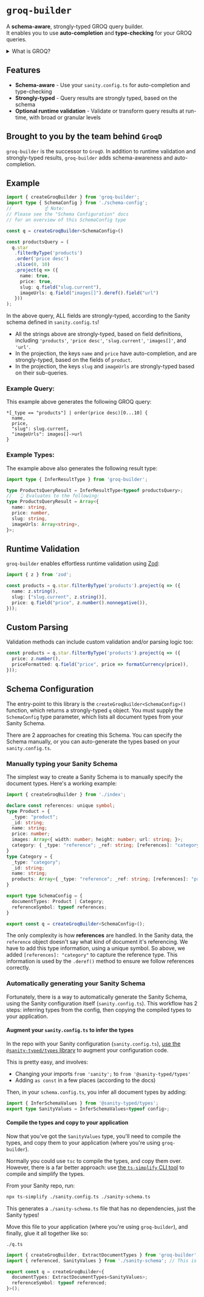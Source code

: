 # `groq-builder`

A **schema-aware**, strongly-typed GROQ query builder.  
It enables you to use **auto-completion** and **type-checking** for your GROQ queries.

<details>
<summary>What is GROQ?</summary>

[GROQ is Sanity's open-source query language.](https://www.sanity.io/docs/groq)

> "It's a powerful and intuitive language that's easy to learn. With GROQ you can describe exactly what information your application needs, join information from several sets of documents, and stitch together a very specific response with only the exact fields you need."

</details>

## Features

- **Schema-aware** - Use your `sanity.config.ts` for auto-completion and type-checking
- **Strongly-typed** - Query results are strongly typed, based on the schema
- **Optional runtime validation** - Validate or transform query results at run-time, with broad or granular levels

## Brought to you by the team behind `GroqD`

`groq-builder` is the successor to `GroqD`.  In addition to runtime validation and strongly-typed results, `groq-builder` adds schema-awareness and auto-completion.

## Example

```ts
import { createGroqBuilder } from 'groq-builder';
import type { SchemaConfig } from './schema-config';
//            ☝️ Note:
// Please see the "Schema Configuration" docs 
// for an overview of this SchemaConfig type 

const q = createGroqBuilder<SchemaConfig>()

const productsQuery = (
  q.star
   .filterByType('products')
   .order('price desc')
   .slice(0, 10)
   .project(q => ({
     name: true,
     price: true,
     slug: q.field("slug.current"),
     imageUrls: q.field("images[]").deref().field("url")
   }))
);
```
In the above query, ALL fields are strongly-typed, according to the Sanity schema defined in `sanity.config.ts`!  

- All the strings above are strongly-typed, based on field definitions, including `'products'`, `'price desc'`, `'slug.current'`, `'images[]'`, and `'url'`.
- In the projection, the keys `name` and `price` have auto-completion, and are strongly-typed, based on the fields of `product`.
- In the projection, the keys `slug` and `imageUrls` are strongly-typed based on their sub-queries.

### Example Query:

This example above generates the following GROQ query:
```groq
*[_type == "products"] | order(price desc)[0...10] {
  name,
  price,
  "slug": slug.current,
  "imageUrls": images[]->url
}
```


### Example Types:

The example above also generates the following result type:

```ts
import type { InferResultType } from 'groq-builder';

type ProductsQueryResult = InferResultType<typeof productsQuery>;
//   👆 Evaluates to the following:
type ProductsQueryResult = Array<{
  name: string,
  price: number,
  slug: string,
  imageUrls: Array<string>,
}>;
```

## Runtime Validation

`groq-builder` enables effortless runtime validation using [Zod](https://zod.dev/): 

```ts
import { z } from 'zod';

const products = q.star.filterByType('products').project(q => ({
  name: z.string(),
  slug: ["slug.current", z.string()],
  price: q.field("price", z.number().nonnegative()),
}));
```

## Custom Parsing

Validation methods can include custom validation and/or parsing logic too:

```ts
const products = q.star.filterByType('products').project(q => ({
  price: z.number(),
  priceFormatted: q.field("price", price => formatCurrency(price)),
}));
```


## Schema Configuration

The entry-point to this library is the `createGroqBuilder<SchemaConfig>()` function, which returns a strongly-typed `q` object.  You must supply the `SchemaConfig` type parameter, which lists all document types from your Sanity Schema.

There are 2 approaches for creating this Schema. You can specify the Schema manually, or you can auto-generate the types based on your `sanity.config.ts`.

### Manually typing your Sanity Schema

The simplest way to create a Sanity Schema is to manually specify the document types.  Here's a working example:

```ts
import { createGroqBuilder } from './index';

declare const references: unique symbol;
type Product = {
  _type: "product";
  _id: string;
  name: string;
  price: number;
  images: Array<{ width: number; height: number; url: string; }>;
  category: { _type: "reference"; _ref: string; [references]: "category"; };
}
type Category = {
  _type: "category";
  _id: string;
  name: string;
  products: Array<{ _type: "reference"; _ref: string; [references]: "product"; }>;
}

export type SchemaConfig = {
  documentTypes: Product | Category;
  referenceSymbol: typeof references;
}

export const q = createGroqBuilder<SchemaConfig>();
```

The only complexity is how **references** are handled.  In the Sanity data, the `reference` object doesn't say what kind of document it's referencing.  We have to add this type information, using a unique symbol.  So above, we added  `[references]: "category"` to capture the reference type.  This information is used by the `.deref()` method to ensure we follow references correctly.

### Automatically generating your Sanity Schema

Fortunately, there is a way to automatically generate the Sanity Schema, using the Sanity configuration itself (`sanity.config.ts`).  This workflow has 2 steps: inferring types from the config, then copying the compiled types to your application.

#### Augment your `sanity.config.ts` to infer the types

In the repo with your Sanity configuration (`sanity.config.ts`), [use the `@sanity-typed/types` library](https://www.sanity.io/plugins/sanity-typed-types) to augment your configuration code.  

This is pretty easy, and involves:
- Changing your imports `from 'sanity';` to `from '@sanity-typed/types'`
- Adding `as const` in a few places (according to the docs)

Then, in your `schema.config.ts`, you infer all document types by adding: 
```ts
import { InferSchemaValues } from '@sanity-typed/types';
export type SanityValues = InferSchemaValues<typeof config>;
```


#### Compile the types and copy to your application

Now that you've got the `SanityValues` type, you'll need to compile the types, and copy them to your application (where you're using `groq-builder`).  

Normally you could use `tsc` to compile the types, and copy them over.  However, there is a far better approach: use [the `ts-simplify` CLI tool](https://www.npmjs.com/package/ts-simplify) to compile and simplify the types.

From your Sanity repo, run:
```sh
npx ts-simplify ./sanity.config.ts ./sanity-schema.ts
```

This generates a `./sanity-schema.ts` file that has no dependencies, just the Sanity types!  

Move this file to your application (where you're using `groq-builder`), and finally, glue it all together like so:

`./q.ts`
```ts
import { createGroqBuilder, ExtractDocumentTypes } from 'groq-builder';
import { referenced, SanityValues } from './sanity-schema'; // This is the generated file

export const q = createGroqBuilder<{
  documentTypes: ExtractDocumentTypes<SanityValues>;
  referenceSymbol: typeof referenced;
}>();
```
